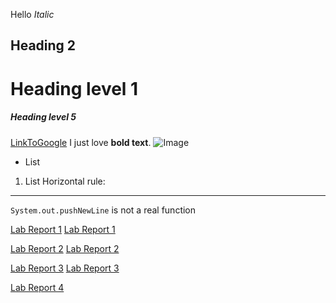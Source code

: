 Hello
*Italic*
## Heading 2
# Heading level 1
##### Heading level 5
[LinkToGoogle](http://google.com)
I just love __bold text__.
![Image](http://url/a.png)
* List
1. List
Horizontal rule:

---
`System.out.pushNewLine` is not a real function

[Lab Report 1](lab-report-1/lab-report-1-week-2.html)
[Lab Report 1](https://jackthomas00.github.io/cse15l-lab-reports/lab-report-1/lab-report-1-week-2.html)

[Lab Report 2](lab-report-2/lab-report-2-week-4.html)
[Lab Report 2](https://jackthomas00.github.io/cse15l-lab-reports/lab-report-2/lab-report-2-week-4.html)

[Lab Report 3](lab-report-3/lab-report-3-week-6.html)
[Lab Report 3](https://jackthomas00.github.io/cse15l-lab-reports/lab-report-3/lab-report-3-week-6.html)

[Lab Report 4](https://jackthomas00.github.io/cse15l-lab-reports/lab-report-4/lab-report-4-week-8.html)
